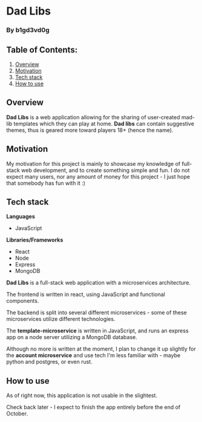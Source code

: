 # Dad Libs

### By b1gd3vd0g

## Table of Contents:

1. [Overview](#overview)
2. [Motivation](#motivation)
3. [Tech stack](#tech-stack)
4. [How to use](#how-to-use)

## Overview

**Dad Libs** is a web application allowing for the sharing of user-created mad-lib templates which they can play at home. **Dad libs** can contain suggestive themes, thus is geared more toward players 18+ (hence the name).

## Motivation

My motivation for this project is mainly to showcase my knowledge of full-stack web development, and to create something simple and fun. I do not expect many users, nor any amount of money for this project - I just hope that somebody has fun with it :)

## Tech stack

**Languages**

- JavaScript

**Libraries/Frameworks**

- React
- Node
- Express
- MongoDB

**Dad Libs** is a full-stack web application with a microservices architecture.

The frontend is written in react, using JavaScript and functional components.

The backend is split into several different microservices - some of these microservices utilize different technologies.

The **template-microservice** is written in JavaScript, and runs an express app on a node server utilizing a MongoDB database.

Although no more is written at the moment, I plan to change it up slightly for the **account microservice** and use tech I'm less familiar with - maybe python and postgres, or even rust.

## How to use

As of right now, this application is not usable in the slightest.

Check back later - I expect to finish the app entirely before the end of October.
